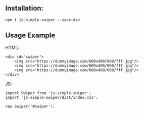 ## Installation:
```
npm i js-simple-swiper --save-dev
```

## Usage Example
HTML:
```
<div id="swiper">
    <img src="https://dummyimage.com/600x400/000/fff.jpg"/>
    <img src="https://dummyimage.com/600x400/000/fff.jpg"/>
    <img src="https://dummyimage.com/600x400/000/fff.jpg"/>
</div>
```
JS:
```
import Swiper from 'js-simple-swiper';
import 'js-simple-swiper/dist/index.css';

new Swiper('#swiper');
```



